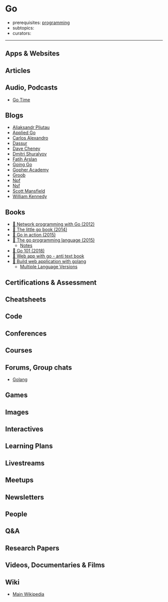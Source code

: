 # Go

- prerequisites: [programming](programming.md)
- subtopics:
- curators:

------

## Apps & Websites

## Articles

## Audio, Podcasts

- [Go Time](https://changelog.com/gotime)

## Blogs

- [Aliaksandr Pliutau](http://pliutau.com/)
- [Applied Go](https://appliedgo.net/)
- [Carlos Alexandro](https://carlosbecker.com/archive/)
- [Dassur](https://dassur.ma/)
- [Dave Cheney](https://dave.cheney.net/)
- [Dmitri Shuralyov](https://dmitri.shuralyov.com/blog)
- [Fatih Arslan](https://medium.com/@farslan)
- [Going Go](https://www.goinggo.net/)
- [Gopher Academy](https://blog.gopheracademy.com/)
- [Groob](https://groob.io/)
- [Npf](https://npf.io/blog/)
- [Nsf](https://nsfdev.wordpress.com/)
- [Scott Mansfield](http://blog.sgmansfield.com/)
- [William Kennedy](https://www.goinggo.net/)

## Books

- [📖 Network programming with Go (2012)](https://jan.newmarch.name/go/)
- [📖 The little go book (2014)](http://openmymind.net/The-Little-Go-Book/)
- [📖 Go in action (2015)](https://github.com/iMarcoGovea/books/blob/master/golang/go-in-action.pdf)
- [📕 The go programming language (2015)](http://www.goodreads.com/book/show/25080953-the-go-programming-language)
  - [Notes](https://github.com/namit/The-Go-Programming-Language)
- [📖 Go 101 (2018)](https://go101.org/article/101.html)
- [📖 Web app with go - anti text book](https://thewhitetulip.gitbooks.io/webapp-with-golang-anti-textbook/content/)
- [📖 Build web application with golang](https://github.com/astaxie/build-web-application-with-golang/blob/master/en/preface.md)
  - [Multiple Language Versions](https://github.com/astaxie/build-web-application-with-golang#multiple-language-versions)


## Certifications & Assessment

## Cheatsheets

## Code

## Conferences

## Courses

## Forums, Group chats

- [Golang](https://www.reddit.com/r/golang/)

## Games

## Images

## Interactives

## Learning Plans

## Livestreams

## Meetups

## Newsletters

## People

## Q&A

## Research Papers

## Videos, Documentaries & Films

## Wiki
- [Main Wikipedia](https://en.wikipedia.org/wiki/Go_(programming_language))
